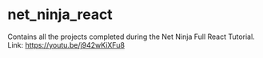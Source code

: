 # net_ninja_react
Contains all the projects completed during the Net Ninja Full React Tutorial. Link: https://youtu.be/j942wKiXFu8
